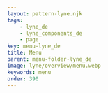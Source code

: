 ```yaml
---
layout: pattern-lyne.njk
tags: 
    - lyne_de
    - lyne_components_de
    - page
key: menu-lyne_de
title: Menu
parent: menu-folder-lyne_de
image: lyne/overview/menu.webp
keywords: menu
order: 390
---
```

